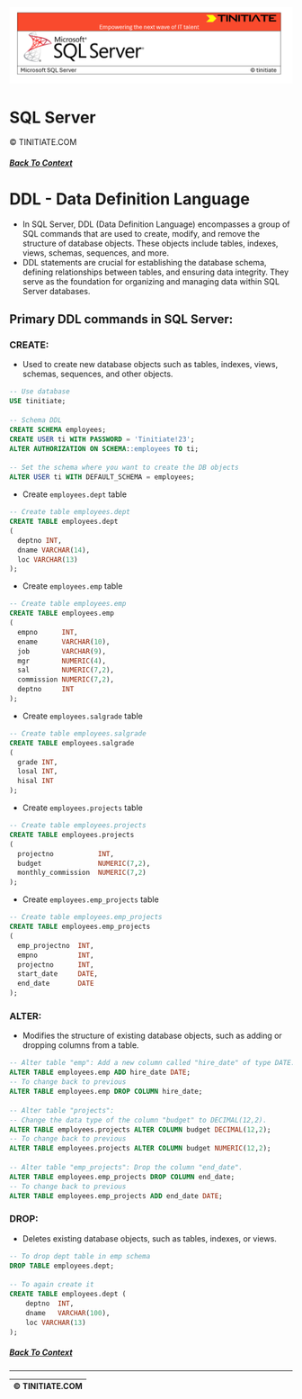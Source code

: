 ![SQL Server Tinitiate Image](sqlserver.png)

# SQL Server
&copy; TINITIATE.COM

##### [Back To Context](./README.md)

# DDL - Data Definition Language
* In SQL Server, DDL (Data Definition Language) encompasses a group of SQL commands that are used to create, modify, and remove the structure of database objects. These objects include tables, indexes, views, schemas, sequences, and more.
* DDL statements are crucial for establishing the database schema, defining relationships between tables, and ensuring data integrity. They serve as the foundation for organizing and managing data within SQL Server databases.

## Primary DDL commands in SQL Server:
### CREATE:
* Used to create new database objects such as tables, indexes, views, schemas, sequences, and other objects.
```sql
-- Use database
USE tinitiate;

-- Schema DDL
CREATE SCHEMA employees;
CREATE USER ti WITH PASSWORD = 'Tinitiate!23';
ALTER AUTHORIZATION ON SCHEMA::employees TO ti;

-- Set the schema where you want to create the DB objects
ALTER USER ti WITH DEFAULT_SCHEMA = employees;
```

* Create `employees.dept` table
```sql
-- Create table employees.dept
CREATE TABLE employees.dept
( 
  deptno INT,
  dname VARCHAR(14),
  loc VARCHAR(13)
);
```
* Create `employees.emp` table
```sql
-- Create table employees.emp
CREATE TABLE employees.emp
( 
  empno      INT,
  ename      VARCHAR(10),
  job        VARCHAR(9),
  mgr        NUMERIC(4),
  sal        NUMERIC(7,2),
  commission NUMERIC(7,2),
  deptno     INT 
);
```
* Create `employees.salgrade` table
```sql
-- Create table employees.salgrade
CREATE TABLE employees.salgrade
( 
  grade INT,
  losal INT,
  hisal INT
);
```
* Create `employees.projects` table
```sql
-- Create table employees.projects
CREATE TABLE employees.projects
( 
  projectno           INT,
  budget              NUMERIC(7,2),
  monthly_commission  NUMERIC(7,2)
);
```
* Create `employees.emp_projects` table
```sql
-- Create table employees.emp_projects
CREATE TABLE employees.emp_projects
( 
  emp_projectno  INT,
  empno          INT,
  projectno      INT,
  start_date     DATE,
  end_date       DATE
);
```

### ALTER:
* Modifies the structure of existing database objects, such as adding or dropping columns from a table.
```sql
-- Alter table "emp": Add a new column called "hire_date" of type DATE.
ALTER TABLE employees.emp ADD hire_date DATE;
-- To change back to previous
ALTER TABLE employees.emp DROP COLUMN hire_date;

-- Alter table "projects":
-- Change the data type of the column "budget" to DECIMAL(12,2).
ALTER TABLE employees.projects ALTER COLUMN budget DECIMAL(12,2);
-- To change back to previous
ALTER TABLE employees.projects ALTER COLUMN budget NUMERIC(12,2);

-- Alter table "emp_projects": Drop the column "end_date".
ALTER TABLE employees.emp_projects DROP COLUMN end_date;
-- To change back to previous
ALTER TABLE employees.emp_projects ADD end_date DATE;
```

### DROP:
* Deletes existing database objects, such as tables, indexes, or views.
```sql
-- To drop dept table in emp schema
DROP TABLE employees.dept;

-- To again create it
CREATE TABLE employees.dept (
    deptno  INT,
    dname   VARCHAR(100),
    loc VARCHAR(13)
);
```

##### [Back To Context](./README.md)
***
| &copy; TINITIATE.COM |
|----------------------|
